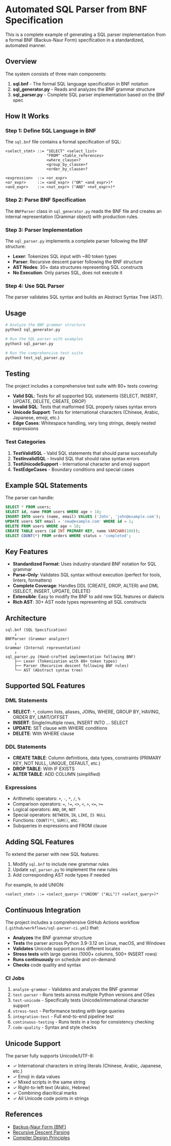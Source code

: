 # Automated SQL Parser from BNF Specification

This is a complete example of generating a SQL parser implementation from a formal BNF (Backus-Naur Form) specification in a standardized, automated manner.

## Overview

The system consists of three main components:

1. **sql.bnf** - The formal SQL language specification in BNF notation
2. **sql_generator.py** - Reads and analyzes the BNF grammar structure
3. **sql_parser.py** - Complete SQL parser implementation based on the BNF spec

## How It Works

### Step 1: Define SQL Language in BNF

The `sql.bnf` file contains a formal specification of SQL:

```bnf
<select_stmt> ::= "SELECT" <select_list>
                  "FROM" <table_references>
                  <where_clause>?
                  <group_by_clause>?
                  <order_by_clause>?

<expression>  ::= <or_expr>
<or_expr>     ::= <and_expr> ("OR" <and_expr>)*
<and_expr>    ::= <not_expr> ("AND" <not_expr>)*
```

### Step 2: Parse BNF Specification

The `BNFParser` class in `sql_generator.py` reads the BNF file and creates an internal representation (Grammar object) with production rules.

### Step 3: Parser Implementation

The `sql_parser.py` implements a complete parser following the BNF structure:
- **Lexer**: Tokenizes SQL input with ~80 token types
- **Parser**: Recursive descent parser following the BNF structure
- **AST Nodes**: 30+ data structures representing SQL constructs
- **No Execution**: Only parses SQL, does not execute it

### Step 4: Use SQL Parser

The parser validates SQL syntax and builds an Abstract Syntax Tree (AST).

## Usage

```bash
# Analyze the BNF grammar structure
python3 sql_generator.py

# Run the SQL parser with examples
python3 sql_parser.py

# Run the comprehensive test suite
python3 test_sql_parser.py
```

## Testing

The project includes a comprehensive test suite with 80+ tests covering:

- **Valid SQL**: Tests for all supported SQL statements (SELECT, INSERT, UPDATE, DELETE, CREATE, DROP)
- **Invalid SQL**: Tests that malformed SQL properly raises syntax errors
- **Unicode Support**: Tests for international characters (Chinese, Arabic, Japanese, emoji, etc.)
- **Edge Cases**: Whitespace handling, very long strings, deeply nested expressions

### Test Categories

1. **TestValidSQL** - Valid SQL statements that should parse successfully
2. **TestInvalidSQL** - Invalid SQL that should raise syntax errors
3. **TestUnicodeSupport** - International character and emoji support
4. **TestEdgeCases** - Boundary conditions and special cases

## Example SQL Statements

The parser can handle:

```sql
SELECT * FROM users;
SELECT id, name FROM users WHERE age > 18;
INSERT INTO users (name, email) VALUES ('John', 'john@example.com');
UPDATE users SET email = 'new@example.com' WHERE id = 1;
DELETE FROM users WHERE age < 18;
CREATE TABLE users (id INT PRIMARY KEY, name VARCHAR(100));
SELECT COUNT(*) FROM orders WHERE status = 'completed';
```

## Key Features

- **Standardized Format**: Uses industry-standard BNF notation for SQL grammar
- **Parse-Only**: Validates SQL syntax without execution (perfect for tools, linters, formatters)
- **Complete Coverage**: Handles DDL (CREATE, DROP, ALTER) and DML (SELECT, INSERT, UPDATE, DELETE)
- **Extensible**: Easy to modify the BNF to add new SQL features or dialects
- **Rich AST**: 30+ AST node types representing all SQL constructs

## Architecture

```
sql.bnf (SQL Specification)
    ↓
BNFParser (Grammar analyzer)
    ↓
Grammar (Internal representation)
    ↓
sql_parser.py (Hand-crafted implementation following BNF)
    ├── Lexer (Tokenization with 80+ token types)
    ├── Parser (Recursive descent following BNF rules)
    └── AST (Abstract syntax tree)
```

## Supported SQL Features

### DML Statements
- **SELECT**: `*`, column lists, aliases, JOINs, WHERE, GROUP BY, HAVING, ORDER BY, LIMIT/OFFSET
- **INSERT**: Single/multiple rows, INSERT INTO ... SELECT
- **UPDATE**: SET clause with WHERE conditions
- **DELETE**: With WHERE clause

### DDL Statements
- **CREATE TABLE**: Column definitions, data types, constraints (PRIMARY KEY, NOT NULL, UNIQUE, DEFAULT, etc.)
- **DROP TABLE**: With IF EXISTS
- **ALTER TABLE**: ADD COLUMN (simplified)

### Expressions
- Arithmetic operators: `+`, `-`, `*`, `/`, `%`
- Comparison operators: `=`, `!=`, `<>`, `<`, `>`, `<=`, `>=`
- Logical operators: `AND`, `OR`, `NOT`
- Special operators: `BETWEEN`, `IN`, `LIKE`, `IS NULL`
- Functions: `COUNT(*)`, `SUM()`, etc.
- Subqueries in expressions and FROM clause

## Adding SQL Features

To extend the parser with new SQL features:

1. Modify `sql.bnf` to include new grammar rules
2. Update `sql_parser.py` to implement the new rules
3. Add corresponding AST node types if needed

For example, to add UNION:

```bnf
<select_stmt> ::= <select_query> ("UNION" ("ALL")? <select_query>)*
```

## Continuous Integration

The project includes a comprehensive GitHub Actions workflow (`.github/workflows/sql-parser-ci.yml`) that:

- **Analyzes** the BNF grammar structure
- **Tests** the parser across Python 3.9-3.12 on Linux, macOS, and Windows
- **Validates** Unicode support across different locales
- **Stress tests** with large queries (1000+ columns, 500+ INSERT rows)
- **Runs continuously** on schedule and on-demand
- **Checks** code quality and syntax

### CI Jobs

1. `analyze-grammar` - Validates and analyzes the BNF grammar
2. `test-parser` - Runs tests across multiple Python versions and OSes
3. `test-unicode` - Specifically tests Unicode/international character support
4. `stress-test` - Performance testing with large queries
5. `integration-test` - Full end-to-end pipeline test
6. `continuous-testing` - Runs tests in a loop for consistency checking
7. `code-quality` - Syntax and style checks

## Unicode Support

The parser fully supports Unicode/UTF-8:
- ✓ International characters in string literals (Chinese, Arabic, Japanese, etc.)
- ✓ Emoji in data values
- ✓ Mixed scripts in the same string
- ✓ Right-to-left text (Arabic, Hebrew)
- ✓ Combining diacritical marks
- ✓ All Unicode code points in strings

## References

- [Backus-Naur Form (BNF)](https://en.wikipedia.org/wiki/Backus%E2%80%93Naur_form)
- [Recursive Descent Parsing](https://en.wikipedia.org/wiki/Recursive_descent_parser)
- [Compiler Design Principles](https://en.wikipedia.org/wiki/Compilers:_Principles,_Techniques,_and_Tools)
